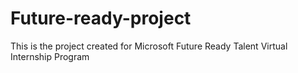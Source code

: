 # Future-ready-project
This is the project created for Microsoft Future Ready Talent Virtual Internship Program
